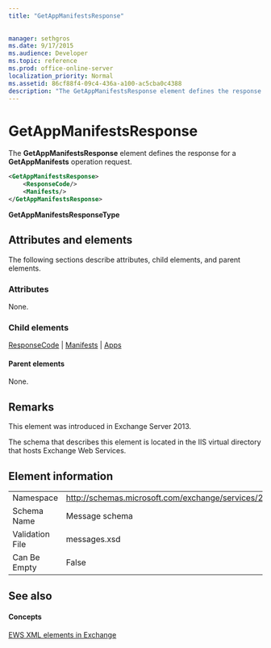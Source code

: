 ```yaml
---
title: "GetAppManifestsResponse"
 
 
manager: sethgros
ms.date: 9/17/2015
ms.audience: Developer
ms.topic: reference
ms.prod: office-online-server
localization_priority: Normal
ms.assetid: 86cf88f4-09c4-436a-a100-ac5cba0c4388
description: "The GetAppManifestsResponse element defines the response for a GetAppManifests operation request."
---
```


# GetAppManifestsResponse

The **GetAppManifestsResponse** element defines the response for a **GetAppManifests** operation request. 
  
```XML
<GetAppManifestsResponse>
    <ResponseCode/>
    <Manifests/>
</GetAppManifestsResponse>
```

 **GetAppManifestsResponseType**
## Attributes and elements

The following sections describe attributes, child elements, and parent elements.
  
### Attributes

None.
  
### Child elements

[ResponseCode](responsecode.md) | [Manifests](manifests.md) | [Apps](apps.md)
  
#### Parent elements

None.
  
## Remarks

This element was introduced in Exchange Server 2013.
  
The schema that describes this element is located in the IIS virtual directory that hosts Exchange Web Services.
  
## Element information

|||
|:-----|:-----|
|Namespace  <br/> |http://schemas.microsoft.com/exchange/services/2006/messages  <br/> |
|Schema Name  <br/> |Message schema  <br/> |
|Validation File  <br/> |messages.xsd  <br/> |
|Can Be Empty  <br/> |False  <br/> |
   
## See also

#### Concepts

[EWS XML elements in Exchange](ews-xml-elements-in-exchange.md)

